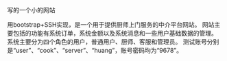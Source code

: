 写的一个小的网站

用bootstrap+SSH实现，是一个用于提供厨师上门服务的中介平台网站。
网站主要包括的功能有系统订单，系统金额以及系统消息和一些用户基础数据的管理。
系统主要分为四个角色的用户，普通用户、厨师、客服和管理员。
测试账号分别是“user”、“cook”、“server”、“huang”，账号密码均为“9678”。


